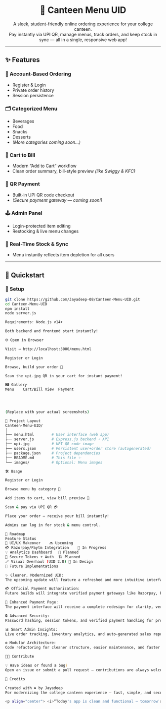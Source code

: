 <h1 align="center">🍴 Canteen Menu UID</h1>
<p align="center">
  A sleek, student-friendly online ordering experience for your college canteen.<br>
  Pay instantly via UPI QR, manage menus, track orders, and keep stock in sync — all in a single, responsive web app!
</p>

---

## ✨ Features

### 👤 Account-Based Ordering
- Register & Login  
- Private order history  
- Session persistence  

### 🗂️ Categorized Menu
- Beverages  
- Food  
- Snacks  
- Desserts  
- *(More categories coming soon...)*  

### 🛒 Cart to Bill
- Modern “Add to Cart” workflow  
- Clean order summary, bill-style preview *(like Swiggy & KFC)*  

### 💸 QR Payment
- Built-in UPI QR code checkout  
- *(Secure payment gateway — coming soon!)*  

### 🕹️ Admin Panel
- Login-protected item editing  
- Restocking & live menu changes  

### 🔄 Real-Time Stock & Sync
- Menu instantly reflects item depletion for all users  

---

## 🚀 Quickstart

### 🧩 Setup

```bash
git clone https://github.com/Jayadeep-08/Canteen-Menu-UID.git
cd Canteen-Menu-UID
npm install
node server.js

Requirements: Node.js v14+

Both backend and frontend start instantly!

🌐 Open in Browser

Visit → http://localhost:3000/menu.html

Register or Login

Browse, build your order 🧾

Scan the upi.jpg QR in your cart for instant payment!

🖼️ Gallery
Menu	Cart/Bill View	Payment

	
	

(Replace with your actual screenshots)

📁 Project Layout
Canteen-Menu-UID/
│
├── menu.html        # User interface (web app)
├── server.js        # Express.js backend + API
├── upi.jpg          # UPI QR code image
├── users.json       # Persistent user+order store (autogenerated)
├── package.json     # Project dependencies
├── README.md        # This file ✨
└── images/          # Optional: Menu images

🛠️ Usage

Register or Login

Browse menu by category 🍔

Add items to cart, view bill preview 🧾

Scan & pay via UPI QR 💳

Place your order — receive your bill instantly!

Admins can log in for stock & menu control.

🚦 Roadmap
Feature	Status
🌟 UI/UX Makeover	🔜 Upcoming
💳 Razorpay/Paytm Integration	🧩 In Progress
💡 Analytics Dashboard	🎯 Planned
🔐 Secure Tokens + Auth	🏗️ Planned
🪄 Visual Overhaul (UID 2.0)	🚧 In Design
🧭 Future Implementations

✨ Cleaner, Modernized UID:
The upcoming update will feature a refreshed and more intuitive interface — smoother transitions, adaptive layouts, and improved accessibility.

💳 Official Payment Authorization:
Future builds will integrate verified payment gateways like Razorpay, Paytm, or Google Pay, ensuring safe and authorized transactions directly within the app.

🧾 Enhanced Payment Page:
The payment interface will receive a complete redesign for clarity, verification, and real-time transaction feedback.

🔒 Advanced Security:
Password hashing, session tokens, and verified payment handling for production deployment.

📊 Smart Admin Insights:
Live order tracking, inventory analytics, and auto-generated sales reports.

⚙️ Modular Architecture:
Code refactoring for cleaner structure, easier maintenance, and faster performance.

👩‍💻 Contribute

💡 Have ideas or found a bug?
Open an issue or submit a pull request — contributions are always welcome!

🙏 Credits

Created with ❤️ by Jayadeep
For modernizing the college canteen experience — fast, simple, and secure for everyone!

<p align="center"> <i>“Today's app is clean and functional — tomorrow's will be even sleeker, officially integrated, and campus-ready!”</i> </p> ```
